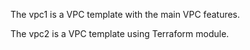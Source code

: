 The vpc1 is a VPC template with the main VPC features.

The vpc2 is a VPC template using Terraform module.
